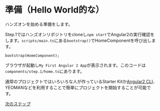 # 準備（Hello World的な）

ハンズオンを始める準備をします。

Step.1ではハンズオンリポジトリをcloneし`npm start`でAngular2の実行確認をします。`scripts/main.ts`にある`bootstrap()`でHomeComponentを呼び出します。

```typscript
bootstrap(HomeComponent);
```

ブラウザが起動し`My First Angular 2 App`が表示されます。このコードは`components/step.1/home.ts`にあります。

通常のプロジェクトではいろいろな人が作っているStarter Kitか[Angular2 CLI](https://cli.angular.io/)、YEOMANなどを利用することで簡単にプロジェクトを開始することが可能です。

[次のステップ](../step.2)
